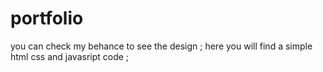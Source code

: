 # portfolio

you can check my behance to see the design ; 
here you will find a simple html css and javasript code ;
